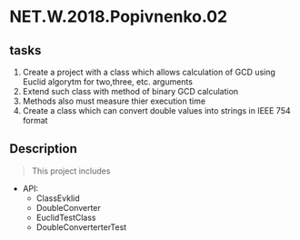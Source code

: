 # NET.W.2018.Popivnenko.02

## tasks
1) Create a project with a class which allows calculation of GCD using Euclid algorytm for two,three, etc. arguments
2) Extend such class with method of binary GCD calculation
3) Methods also must measure thier execution time
4) Create a class which can convert double values into strings in IEEE 754 format

## Description
> This project includes
* API:
	* ClassEvklid
    * DoubleConverter
    * EuclidTestClass
    * DoubleConverterterTest
